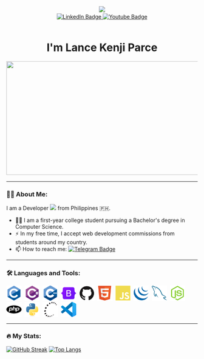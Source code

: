 <div id="header" align="center">
  <!-- <img src="https://media.giphy.com/media/h0Mj8jM2gB9a1eNn8Z/giphy.gif" width="100"/> -->
  <img src="https://images.weserv.nl/?url=https://media1.giphy.com/media/h0Mj8jM2gB9a1eNn8Z/giphy.gif&v=4&h=300&w=300&fit=cover&mask=circle&maxage=7d&output=gif&n=-1" width="100"/>
  <div id="badges">
    <a href="https://www.linkedin.com/in/lancekenjiparce/">
      <img src="https://img.shields.io/badge/LinkedIn-blue?style=for-the-badge&logo=linkedin&logoColor=white" alt="LinkedIn Badge"/>
    </a>
    <a href="https://www.youtube.com/@lancekenjiparce/">
      <img src="https://img.shields.io/badge/YouTube-red?style=for-the-badge&logo=youtube&logoColor=white" alt="Youtube Badge"/>
    </a>
  </div>
  <img src="https://komarev.com/ghpvc/?username=lancekenji&style=flat-square&color=blue" alt=""/>
  <h1> I'm Lance Kenji Parce </h1>
  <img src="https://media.giphy.com/media/RbDKaczqWovIugyJmW/giphy.gif" width="600" height="300" />
</div>

---


### 👨‍💻 About Me:
I am a Developer <img src="https://media.giphy.com/media/WUlplcMpOCEmTGBtBW/giphy.gif" width="30"> from Philippines 🇵🇭.
- 👨‍🎓 I am a first-year college student pursuing a Bachelor's degree in Computer Science.
- ⚡ In my free time, I accept web development commissions from students around my country.
- 📫 How to reach me: [![Telegram Badge](https://img.shields.io/badge/Telegram-blue?style=flat-square&logo=telegram&logoColor=white)](https://t.me/lance_aswwscxzc)

---

### 🛠️ Languages and Tools:
<div>
  <img src="https://raw.githubusercontent.com/devicons/devicon/master/icons/c/c-original.svg" title="C" alt="C" width="40" height="40"/>&nbsp;
  <img src="https://raw.githubusercontent.com/devicons/devicon/master/icons/csharp/csharp-original.svg" title="Cs" alt="Cs" width="40" height="40"/>&nbsp;
  <img src="https://raw.githubusercontent.com/devicons/devicon/master/icons/cplusplus/cplusplus-original.svg" title="cpp" alt="cpp" width="40" height="40"/>&nbsp;
  <img src="https://raw.githubusercontent.com/devicons/devicon/master/icons/bootstrap/bootstrap-original.svg" title="Bootstrap" alt="Bootstrap" width="40" height="40"/>&nbsp;
  <img src="https://raw.githubusercontent.com/devicons/devicon/master/icons/github/github-original.svg" title="Github" alt="Github" width="40" height="40"/>&nbsp;
  <img src="https://raw.githubusercontent.com/devicons/devicon/master/icons/html5/html5-original.svg" title="HTML" alt="HTML" width="40" height="40"/>&nbsp;
  <img src="https://raw.githubusercontent.com/devicons/devicon/master/icons/javascript/javascript-plain.svg" title="JS" alt="JS" width="40" height="40"/>&nbsp;
  <img src="https://raw.githubusercontent.com/devicons/devicon/master/icons/jquery/jquery-original.svg" title="JQuery" alt="JQuery" width="40" height="40"/>&nbsp;
  <img src="https://raw.githubusercontent.com/devicons/devicon/master/icons/mysql/mysql-original.svg" title="MySQL" alt="MySQL" width="40" height="40"/>&nbsp;
  <img src="https://raw.githubusercontent.com/devicons/devicon/master/icons/nodejs/nodejs-original.svg" title="NodeJS" alt="NodeJS" width="40" height="40"/>&nbsp;
  <img src="https://raw.githubusercontent.com/devicons/devicon/master/icons/php/php-plain.svg" title="PHP" alt="PHP" width="40" height="40"/>&nbsp;
  <img src="https://raw.githubusercontent.com/devicons/devicon/master/icons/python/python-original.svg" title="Python" alt="Python" width="40" height="40"/>&nbsp;
  <img src="https://raw.githubusercontent.com/devicons/devicon/master/icons/ssh/ssh-original.svg" title="SSH" alt="SSH" width="40" height="40"/>&nbsp;
  <img src="https://raw.githubusercontent.com/devicons/devicon/master/icons/vscode/vscode-original.svg" title="vscode" alt="vscode" width="40" height="40"/>&nbsp;
</div>

---

### 🔥 My Stats:
[![GitHub Streak](http://github-readme-streak-stats.herokuapp.com?user=lancekenji&theme=dark&background=000000)](https://git.io/streak-stats)
[![Top Langs](https://github-readme-stats.vercel.app/api/top-langs/?username=lancekenji&layout=compact&theme=vision-friendly-dark)](https://github.com/anuraghazra/github-readme-stats)
